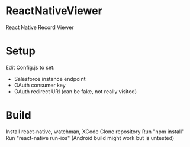 # ReactNativeViewer
React Native Record Viewer

# Setup
Edit Config.js to set:
- Salesforce instance endpoint
- OAuth consumer key
- OAuth redirect URI (can be fake, not really visited)

# Build
Install react-native, watchman, XCode
Clone repository
Run "npm install"
Run "react-native run-ios" (Android build might work but is untested)
